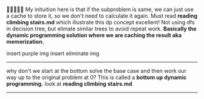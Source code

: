 🌟🌟🌟🌟🌟  My inituition here is that if the subproblem is same, we can just use a cache to store it, so we don't need to calculate it again. Must read **reading climbing stairs.md** which illustrate this dp concept excellent! Not using dfs in decision tree, but elimate similar trees to avoid repeat work. **Basically the dynamic programming solution where we are caching the result aka memorization.**

insert purple img
insert eliminate img
___
why don't we start at the bottom solve the base case and then work our way up to the original problem at 0? This is called a **bottom up dynamic programming.** look at **reading climbing stairs.md**
___
